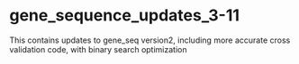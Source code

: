 # gene_sequence_updates_3-11
This contains updates to gene_seq version2, including more accurate cross validation code, with binary search optimization
